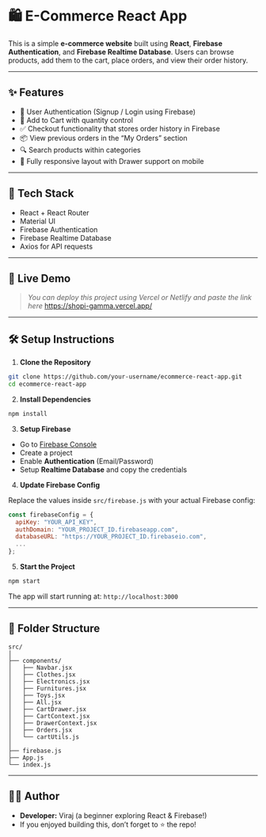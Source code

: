 # 🛍️ E-Commerce React App

This is a simple **e-commerce website** built using **React**, **Firebase Authentication**, and **Firebase Realtime Database**. Users can browse products, add them to the cart, place orders, and view their order history.

---

## ✨ Features

- 🔐 User Authentication (Signup / Login using Firebase)
- 🛒 Add to Cart with quantity control
- ✅ Checkout functionality that stores order history in Firebase
- 📦 View previous orders in the “My Orders” section
- 🔍 Search products within categories
- 📱 Fully responsive layout with Drawer support on mobile

---

## 🧰 Tech Stack

- React + React Router
- Material UI
- Firebase Authentication
- Firebase Realtime Database
- Axios for API requests

---

## 🚀 Live Demo

> _You can deploy this project using Vercel or Netlify and paste the link here_
https://shopi-gamma.vercel.app/
---

## 🛠️ Setup Instructions

1. **Clone the Repository**

```bash
git clone https://github.com/your-username/ecommerce-react-app.git
cd ecommerce-react-app
```

2. **Install Dependencies**

```bash
npm install
```

3. **Setup Firebase**

- Go to [Firebase Console](https://console.firebase.google.com/)
- Create a project
- Enable **Authentication** (Email/Password)
- Setup **Realtime Database** and copy the credentials

4. **Update Firebase Config**

Replace the values inside `src/firebase.js` with your actual Firebase config:

```js
const firebaseConfig = {
  apiKey: "YOUR_API_KEY",
  authDomain: "YOUR_PROJECT_ID.firebaseapp.com",
  databaseURL: "https://YOUR_PROJECT_ID.firebaseio.com",
  ...
};
```

5. **Start the Project**

```bash
npm start
```

The app will start running at: `http://localhost:3000`

---

## 📁 Folder Structure

```
src/
│
├── components/
│   ├── Navbar.jsx
│   ├── Clothes.jsx
│   ├── Electronics.jsx
│   ├── Furnitures.jsx
│   ├── Toys.jsx
│   ├── All.jsx
│   ├── CartDrawer.jsx
│   ├── CartContext.jsx
│   ├── DrawerContext.jsx
│   ├── Orders.jsx
│   └── cartUtils.js
│
├── firebase.js
├── App.js
└── index.js
```

---

## 🙋‍♂️ Author

- **Developer:** Viraj (a beginner exploring React & Firebase!)
- If you enjoyed building this, don’t forget to ⭐ the repo!
